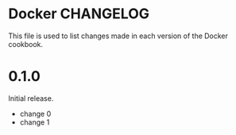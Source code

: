 # Docker CHANGELOG

This file is used to list changes made in each version of the Docker cookbook.

# 0.1.0

Initial release.

- change 0
- change 1

